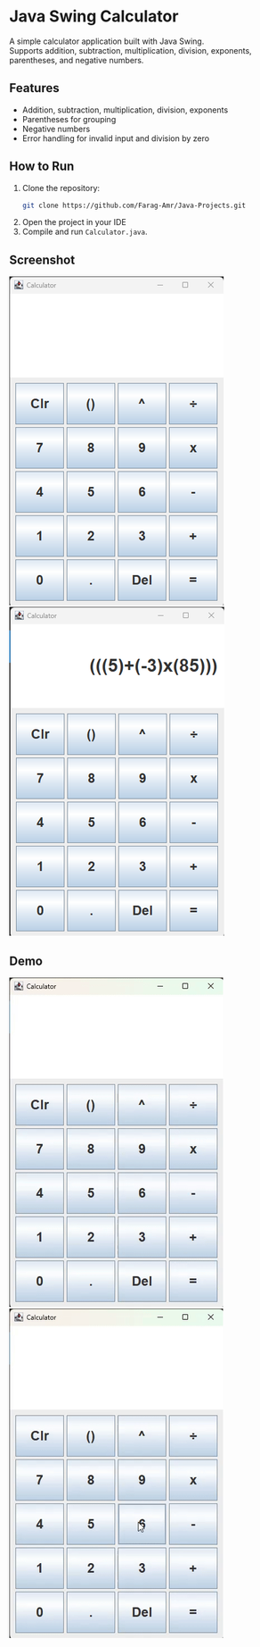 # Java Swing Calculator

A simple calculator application built with Java Swing.  
Supports addition, subtraction, multiplication, division, exponents, parentheses, and negative numbers.

## Features

- Addition, subtraction, multiplication, division, exponents
- Parentheses for grouping
- Negative numbers
- Error handling for invalid input and division by zero

## How to Run

1. Clone the repository:
   ```sh
   git clone https://github.com/Farag-Amr/Java-Projects.git
   ```
2. Open the project in your IDE
3. Compile and run `Calculator.java`.

## Screenshot

![Empty Calculator](Images/image-1.png)
![Calculator With Equation](Images/image.png)

## Demo

![Calculator Demo](Images/Parentheses-Logic-&-Multiple-Equations-Demo.gif)
![Division By Zero Demo](Images/Division-By-Zero-Demo.gif)
